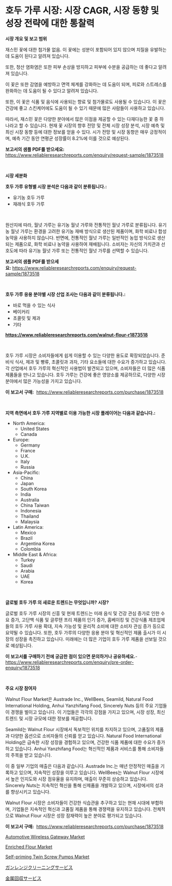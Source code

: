 <p><h1>호두 가루 시장: 시장 CAGR, 시장 동향 및 성장 전략에 대한 통찰력</h1></p><p><strong>시장 개요 및 보고 범위</strong></p>
<p><p>재스민 꽃에 대한 첨가물 없음. 이 꽃에는 성분이 포함되어 있지 않으며 치질을 유발하는 데 도움이 된다고 알려져 있습니다.</p><p>또한, 청산 염화염은 또한 피부 손상을 방지하고 피부에 수분을 공급하는 데 좋다고 알려져 있습니다.</p><p>이 꽃은 또한 감염을 예방하고 면역 체계를 강화하는 데 도움이 되며, 피로와 스트레스를 완화하는 데 도움이 될 수 있다고 알려져 있습니다.</p><p>또한, 이 꽃은 식품 및 음식에 사용되는 향료 및 첨가물로도 사용될 수 있습니다. 이 꽃은 건강에 좋고 스킨케어에도 도움이 될 수 있기 때문에 많은 사람들이 사용하고 있습니다.</p><p>따라서, 재스민 꽃은 다양한 분야에서 많은 이점을 제공할 수 있는 다재다능한 꽃 중 하나라고 할 수 있습니다. 현재 꽃 시장의 향후 전망 및 전체 시장 성장 분석, 시장 예측 및 최신 시장 동향 등에 대한 정보를 얻을 수 있다. 시가 전망 및 시장 동향은 매우 긍정적이며, 예측 기간 동안 연평균 성장률이 8.2%에 이를 것으로 예상된다.</p></p>
<p><strong>보고서의 샘플 PDF를 받으세요:</strong> <a href="https://www.reliableresearchreports.com/enquiry/request-sample/1873518">https://www.reliableresearchreports.com/enquiry/request-sample/1873518</a></p>
<p>&nbsp;</p>
<p><strong>시장 세분화</strong></p>
<p><strong>호두 가루 유형별 시장 분석은 다음과 같이 분류됩니다.:</strong></p>
<p><ul><li>유기농 호두 가루</li><li>재래식 호두 가루</li></ul></p>
<p>&nbsp;</p>
<p><p>원산지에 따라, 월넛 가루는 유기농 월넛 가루와 전통적인 월넛 가루로 분류됩니다. 유기농 월넛 가루는 환경을 고려한 유기농 재배 방식으로 생산된 제품이며, 화학 비료나 합성 농약을 사용하지 않습니다. 반면에, 전통적인 월넛 가루는 일반적인 농업 방식으로 생산되는 제품으로, 화학 비료나 농약을 사용하여 재배됩니다. 소비자는 자신의 가치관과 선호도에 따라 유기농 월넛 가루 또는 전통적인 월넛 가루를 선택할 수 있습니다.</p></p>
<p><strong>보고서의 샘플 PDF를 받으세요:</strong>&nbsp;<a href="https://www.reliableresearchreports.com/enquiry/request-sample/1873518">https://www.reliableresearchreports.com/enquiry/request-sample/1873518</a></p>
<p>&nbsp;</p>
<p><strong> 호두 가루 응용 분야별 시장 산업 조사는 다음과 같이 분류됩니다.:</strong></p>
<p><ul><li>바로 먹을 수 있는 식사</li><li>베이커리</li><li>초콜릿 및 제과</li><li>기타</li></ul></p>
<p><strong><a href="https://www.reliableresearchreports.com/walnut-flour-r1873518">https://www.reliableresearchreports.com/walnut-flour-r1873518</a></strong></p>
<p>&nbsp;</p>
<p><p>호두 가루 시장은 소비자들에게 쉽게 이용할 수 있는 다양한 용도로 확장되었습니다. 준비식 식사, 제과 및 빵류, 초콜릿과 과자, 기타 요소들에 대한 수요가 증가하고 있습니다. 각 산업에서 호두 가루의 혁신적인 사용법이 발견되고 있으며, 소비자들은 더 많은 식품 제품들을 만나고 있습니다. 호두 가루는 건강에 좋은 영양소를 제공하므로, 다양한 시장 분야에서 많은 가능성을 가지고 있습니다.</p></p>
<p><strong>이 보고서 구매:</strong>&nbsp; <a href="https://www.reliableresearchreports.com/purchase/1873518">https://www.reliableresearchreports.com/purchase/1873518</a></p>
<p>&nbsp;</p>
<p><strong>지역 측면에서 호두 가루 지역별로 이용 가능한 시장 플레이어는 다음과 같습니다.:</strong></p>
<p><ul>
    <li>
        North America:
        <ul>
            <li>United States</li>
            <li>Canada</li>
        </ul>
    </li>
    <li>
        Europe:
        <ul>
            <li>Germany</li>
            <li>France</li>
            <li>U.K.</li>
            <li>Italy</li>
            <li>Russia</li>
        </ul>
    </li>
    <li>
        Asia-Pacific:
        <ul>
            <li>China</li>
            <li>Japan</li>
            <li>South Korea</li>
            <li>India</li>
            <li>Australia</li>
            <li>China Taiwan</li>
            <li>Indonesia</li>
            <li>Thailand</li>
            <li>Malaysia</li>
        </ul>
    </li>
    <li>
        Latin America:
        <ul>
            <li>Mexico</li>
            <li>Brazil</li>
            <li>Argentina Korea</li>
            <li>Colombia</li>
        </ul>
    </li>
    <li>
        Middle East & Africa:
        <ul>
            <li>Turkey</li>
            <li>Saudi</li>
            <li>Arabia</li>
            <li>UAE</li>
            <li>Korea</li>
        </ul>
    </li>
    </ul></p>
<p>&nbsp;</p>
<p><strong>글로벌 호두 가루 의 새로운 트렌드는 무엇입니까? 시장?</strong></p>
<p><p>글로벌 호두 가루 시장의 신흥 및 현재 트렌드는 미래 음식 및 건강 관심 증가로 인한 수요 증가, 고단백 식품 및 글루텐 프리 제품의 인기 증가, 홈베이킹 및 건강식품 제조업체들의 호두 가루 사용 확대, 지속 가능성 및 윤리적 소비에 대한 소비자 관심 증가 등으로 요약될 수 있습니다. 또한, 호두 가루의 다양한 응용 분야 및 혁신적인 제품 출시가 이 시장의 성장을 촉진하고 있습니다. 미래에는 더 많은 기업이 호두 가루 제품을 선보일 것으로 예상됩니다.</p></p>
<p><strong>이 보고서를 구매하기 전에 궁금한 점이 있으면 문의하거나 공유하세요.</strong>- <a href="https://www.reliableresearchreports.com/enquiry/pre-order-enquiry/1873518">https://www.reliableresearchreports.com/enquiry/pre-order-enquiry/1873518</a></p>
<p>&nbsp;</p>
<p><strong>주요 시장 참여자</strong></p>
<p><p>Walnut Flour Market은 Austrade Inc., WellBees, Seamild, Natural Food International Holding, Anhui Yanzhifang Food, Sincerely Nuts 등의 주요 기업들이 경쟁을 벌이고 있습니다. 이 기업들은 각각의 강점을 가지고 있으며, 시장 성장, 최신 트렌드 및 시장 규모에 대한 정보를 제공합니다. </p><p>Seamild는 Walnut Flour 시장에서 독보적인 위치를 차지하고 있으며, 고품질의 제품과 다양한 옵션으로 소비자들의 신뢰를 얻고 있습니다. Natural Food International Holding은 급속한 시장 성장을 경험하고 있으며, 건강한 식품 제품에 대한 수요가 증가하고 있습니다. Anhui Yanzhifang Food는 혁신적인 제품과 서비스를 통해 소비자들의 주목을 받고 있습니다. </p><p>이 중 일부 기업의 매출은 다음과 같습니다. Austrade Inc.는 매년 안정적인 매출을 기록하고 있으며, 지속적인 성장을 이루고 있습니다. WellBees는 Walnut Flour 시장에서 높은 인지도와 시장 점유율을 유지하며, 매출이 꾸준히 상승하고 있습니다. Sincerely Nuts는 지속적인 혁신을 통해 신제품을 개발하고 있으며, 시장에서의 성과를 향상시키고 있습니다. </p><p>Walnut Flour 시장은 소비자들이 건강한 식습관을 추구하고 있는 현재 시대에 부합하며, 기업들은 지속적인 혁신과 고품질 제품을 통해 경쟁력을 유지하고 있습니다. 전체적으로 Walnut Flour 시장은 성장 잠재력이 높은 분야로 평가되고 있습니다.</p></p>
<p><strong>이 보고서 구매:</strong>&nbsp;&nbsp;<a href="https://www.reliableresearchreports.com/purchase/1873518">https://www.reliableresearchreports.com/purchase/1873518</a></p>
<p><p><a href="https://github.com/markusgodoy/Market-Research-Report-List-3/blob/main/automotive-wireless-gateway-market.md">Automotive Wireless Gateway Market</a></p><p><a href="https://www.linkedin.com/pulse/enriched-flour-market-furnishes-information-share-trends-growth-ljjve">Enriched Flour Market</a></p><p><a href="https://www.linkedin.com/pulse/self-priming-twin-screw-pumps-market-analysis-its-cagr-segmentation-8yc4c">Self-priming Twin Screw Pumps Market</a></p><p><a href="https://github.com/schmahlson/Market-Research-Report-List-1/blob/main/704087784042.md">ガンレンジクリーニングサービス</a></p><p><a href="https://github.com/TerrellConn/Market-Research-Report-List-1/blob/main/723214684043.md">金属回収サービス</a></p></p>